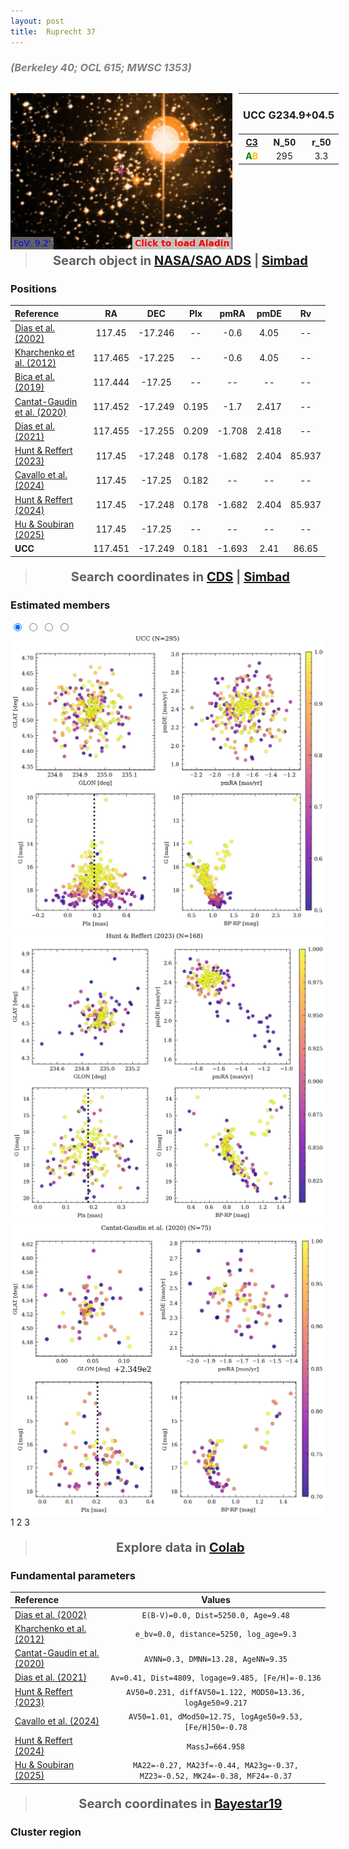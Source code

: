 ```yaml
---
layout: post
title:  Ruprecht 37
---
```

<h3><span style="color: #808080;"><i>(Berkeley 40; OCL 615; MWSC 1353)</i></span></h3><div style="display: flex; justify-content: space-between; width:720px;height:250px">
<div style="text-align: center;">

<!-- Static image + data attributes for FOV and target -->
<img id="aladin_img"
     data-umami-event="aladin_load"
     src="https://raw.githubusercontent.com/ucc23/Q3P/main/plots/aladin/ruprecht37.webp"
     alt="Click to load Aladin Lite" 
     style="width:355px;height:250px; cursor: pointer;"
     data-fov="0.11" 
     data-target="117.451 -17.249"/>
<!-- Div to contain Aladin Lite viewer -->
<div id="aladin-lite-div" style="width:355px;height:250px;display:none;"></div>
<!-- Aladin Lite script (will be loaded after the image is clicked) -->
<script src="{{ site.baseurl }}/scripts/aladin_load.js"></script>

</div>
<!-- Left block -->

<table style="width:355px;height:250px;">
  <!-- Row 1 (title) -->
  <tr>
    <td colspan="5"><h3>UCC G234.9+04.5</h3></td>
  </tr>
  <!-- Row 2 -->
  <tr>
    <th style="text-align: center;"><a href="https://ucc.ar/faq#what-is-the-c3-parameter" title="Combined class">C3</a></th>
    <th style="text-align: center;"><div title="Stars with membership probability >50%">N_50</div></th>
    <th style="text-align: center;"><div title="Radius that contains half the members [arcmin]">r_50</div></th>
  </tr>
  <!-- Row 3 -->
  <tr>
    <td style="text-align: center;"><span style="color: green; font-weight: bold;">A</span><span style="color: #FFC300; font-weight: bold;">B</span></td>
    <td style="text-align: center;">295</td>
    <td style="text-align: center;">3.3</td>
  </tr>
</table>
</div>

> <p style="text-align:center; font-weight: bold; font-size:20px">Search object in <a data-umami-event="nasa_search" href="https://ui.adsabs.harvard.edu/search/q=%20collection%3Aastronomy%20body%3A%22Ruprecht%2037%22&sort=date%20desc%2C%20bibcode%20desc&p_=0" target="_blank">NASA/SAO ADS</a> | <a data-umami-event="simbad_search" href="https://simbad.cds.unistra.fr/simbad/sim-id-refs?Ident=ruprecht37" target="_blank">Simbad</a></p>


### Positions

| Reference    | RA    | DEC   | Plx  | pmRA  | pmDE   |  Rv  |
| :---         | :---: | :---: | :---: | :---: | :---: | :---: |
|[Dias et al. (2002)](https://ui.adsabs.harvard.edu/abs/2002A%26A...389..871D) | 117.45 | -17.246 | -- | -0.6 | 4.05 | -- |
|[Kharchenko et al. (2012)](https://ui.adsabs.harvard.edu/abs/2012A%26A...543A.156K) | 117.465 | -17.225 | -- | -0.6 | 4.05 | -- |
|[Bica et al. (2019)](https://ui.adsabs.harvard.edu/abs/2019AJ....157...12B) | 117.444 | -17.25 | -- | -- | -- | -- |
|[Cantat-Gaudin et al. (2020)](https://ui.adsabs.harvard.edu/abs/2020A%26A...640A...1C) | 117.452 | -17.249 | 0.195 | -1.7 | 2.417 | -- |
|[Dias et al. (2021)](https://ui.adsabs.harvard.edu/abs/2021MNRAS.504..356D) | 117.455 | -17.255 | 0.209 | -1.708 | 2.418 | -- |
|[Hunt & Reffert (2023)](https://ui.adsabs.harvard.edu/abs/2023A%26A...673A.114H) | 117.45 | -17.248 | 0.178 | -1.682 | 2.404 | 85.937 |
|[Cavallo et al. (2024)](https://ui.adsabs.harvard.edu/abs/2024AJ....167...12C) | 117.45 | -17.25 | 0.182 | -- | -- | -- |
|[Hunt & Reffert (2024)](https://ui.adsabs.harvard.edu/abs/2024A%26A...686A..42H) | 117.45 | -17.248 | 0.178 | -1.682 | 2.404 | 85.937 |
|[Hu & Soubiran (2025)](https://ui.adsabs.harvard.edu/abs/2025A%26A...699A.246H) | 117.45 | -17.25 | -- | -- | -- | -- |
| **UCC** |117.451 | -17.249 | 0.181 | -1.693 | 2.41 | 86.65 |

> <p style="text-align:center; font-weight: bold; font-size:20px">Search coordinates in <a data-umami-event="cds_coord_search" href="https://cdsportal.u-strasbg.fr/?target=117.451,-17.249" target="_blank">CDS</a> | <a data-umami-event="simbad_coord_search" href="https://simbad.cds.unistra.fr/mobile/object_list.html?coord=117.451%20-17.249&output=json&radius=5&userEntry=ruprecht37" target="_blank">Simbad</a></p>

### Estimated members

<div class="carousel">
<input type="radio" name="radio-btn" id="slide1" checked>
<input type="radio" name="radio-btn" id="slide1">
<input type="radio" name="radio-btn" id="slide2">
<input type="radio" name="radio-btn" id="slide3">
<div class="slides">
<div class="slide">
<a href="https://raw.githubusercontent.com/ucc23/Q3P/main/plots/UCC/ruprecht37.webp" target="_blank">
<img src="https://raw.githubusercontent.com/ucc23/Q3P/main/plots/UCC/ruprecht37.webp" alt="Ruprecht 37 UCC">
</a>
</div>
<div class="slide">
<a href="https://raw.githubusercontent.com/ucc23/Q3P/main/plots/HUNT23/ruprecht37.webp" target="_blank">
<img src="https://raw.githubusercontent.com/ucc23/Q3P/main/plots/HUNT23/ruprecht37.webp" alt="Ruprecht 37 HUNT23">
</a>
</div>
<div class="slide">
<a href="https://raw.githubusercontent.com/ucc23/Q3P/main/plots/CANTAT20/ruprecht37.webp" target="_blank">
<img src="https://raw.githubusercontent.com/ucc23/Q3P/main/plots/CANTAT20/ruprecht37.webp" alt="Ruprecht 37 CANTAT20">
</a>
</div>
</div>
<div class="indicators">
<label for="slide1">1</label>
<label for="slide2">2</label>
<label for="slide3">3</label>
</div>
</div>


> <p style="text-align:center; font-weight: bold; font-size:20px">Explore data in <a data-umami-event="colab" href="https://colab.research.google.com/github/ucc23/ucc/blob/main/assets/notebook.ipynb" target="_blank">Colab</a></p>


### Fundamental parameters

| Reference |  Values |
| :---      |  :---:  |
| [Dias et al. (2002)](https://ui.adsabs.harvard.edu/abs/2002A%26A...389..871D) | `E(B-V)=0.0, Dist=5250.0, Age=9.48` |
| [Kharchenko et al. (2012)](https://ui.adsabs.harvard.edu/abs/2012A%26A...543A.156K) | `e_bv=0.0, distance=5250, log_age=9.3` |
| [Cantat-Gaudin et al. (2020)](https://ui.adsabs.harvard.edu/abs/2020A%26A...640A...1C) | `AVNN=0.3, DMNN=13.28, AgeNN=9.35` |
| [Dias et al. (2021)](https://ui.adsabs.harvard.edu/abs/2021MNRAS.504..356D) | `Av=0.41, Dist=4809, logage=9.485, [Fe/H]=-0.136` |
| [Hunt & Reffert (2023)](https://ui.adsabs.harvard.edu/abs/2023A%26A...673A.114H) | `AV50=0.231, diffAV50=1.122, MOD50=13.36, logAge50=9.217` |
| [Cavallo et al. (2024)](https://ui.adsabs.harvard.edu/abs/2024AJ....167...12C) | `AV50=1.01, dMod50=12.75, logAge50=9.53, [Fe/H]50=-0.78` |
| [Hunt & Reffert (2024)](https://ui.adsabs.harvard.edu/abs/2024A%26A...686A..42H) | `MassJ=664.958` |
| [Hu & Soubiran (2025)](https://ui.adsabs.harvard.edu/abs/2025A%26A...699A.246H) | `MA22=-0.27, MA23f=-0.44, MA23g=-0.37, MZ23=-0.52, MK24=-0.38, MF24=-0.37` |

> <p style="text-align:center; font-weight: bold; font-size:20px">Search coordinates in <a data-umami-event="bayestar" href="http://argonaut.skymaps.info/query?lon=234.942%20&lat=4.526&coordsys=gal&mapname=bayestar2019" target="_blank">Bayestar19</a></p>


### Cluster region

<html lang="en">
  <body>
    <center>
    <div id="plot-params"
         data-oc-name="ruprecht37"
         data-ra-center="117.45"
         data-dec-center="-17.25"
         data-rad-deg="3.3"
         data-plx="0.181">
    </div>
    <div id="plot-container">
        <div id="plot"></div>
    </div>
    <script defer type="module" src="{{ site.baseurl }}/scripts/radec_scatter.js"></script>
    </center>
  </body>
</html>
<br>
